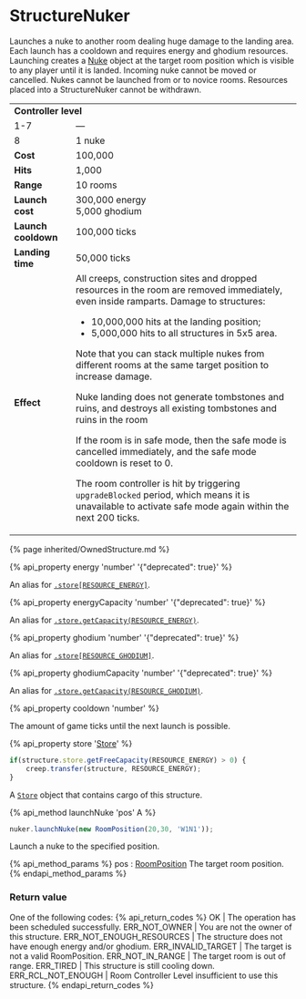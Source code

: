 # StructureNuker

<img src="img/nuke.png" alt="" align="right" />

Launches a nuke to another room dealing huge damage to the landing area. Each launch has a 
cooldown and requires energy and ghodium resources. Launching creates a 
[Nuke](#Nuke) object at the target room position which is visible to any player until it is landed. 
Incoming nuke cannot be moved or cancelled. Nukes cannot be launched from or to novice rooms. Resources placed into a StructureNuker cannot be withdrawn.

<table class="table gameplay-info">
    <tbody>
    <tr>
        <td colspan="2"><strong>Controller level</strong></td>
    </tr>
    <tr>
        <td>1-7</td>
        <td>—</td>
    </tr>
    <tr>
        <td>8</td>
        <td>1 nuke</td>
    </tr>
    <tr>
        <td><strong>Cost</strong></td>
        <td>100,000</td>
    </tr>
    <tr>
        <td><strong>Hits</strong></td>
        <td>1,000</td>
    </tr>
    <tr>
        <td><strong>Range</strong></td>
        <td>10 rooms</td>
    </tr>
    <tr>
        <td><strong>Launch cost</strong></td>
        <td>300,000 energy<br /> 5,000 ghodium</td>
    </tr>
    <tr>
        <td><strong>Launch cooldown</strong></td>
        <td>100,000 ticks</td>
    </tr>
    <tr>
        <td><strong>Landing time</strong></td>
        <td>50,000 ticks</td>
    </tr>
    <tr>
        <td><strong>Effect</strong></td>
        <td>All creeps, construction sites and dropped resources in the room are removed immediately, even inside ramparts. Damage to structures:
            <ul>
                <li>10,000,000 hits at the landing position;</li>
                <li>5,000,000 hits to all structures in 5x5 area.</li>
            </ul>
            <p>Note that you can stack multiple nukes from different rooms at the same target position to increase damage.</p>
            <p>Nuke landing does not generate tombstones and ruins, and destroys all existing tombstones and ruins in the room</p>
            <p>If the room is in safe mode, then the safe mode is cancelled immediately, and the safe mode cooldown is reset to 0.</p>
            <p>The room controller is hit by triggering <code>upgradeBlocked</code> period, which means it is unavailable to activate safe mode again within the next 200 ticks.</p>
        </td>
    </tr>
    </tbody>
</table>

{% page inherited/OwnedStructure.md %}


{% api_property energy 'number' '{"deprecated": true}' %}
                                                                
An alias for [`.store[RESOURCE_ENERGY]`](#StructureExtension.store).



{% api_property energyCapacity 'number' '{"deprecated": true}' %}
                                                                                                                
An alias for [`.store.getCapacity(RESOURCE_ENERGY)`](#Store.getCapacity).



{% api_property ghodium 'number' '{"deprecated": true}' %}
                                                                 
An alias for [`.store[RESOURCE_GHODIUM]`](#StructureExtension.store).



{% api_property ghodiumCapacity 'number' '{"deprecated": true}' %}
                                                                                                                 
An alias for [`.store.getCapacity(RESOURCE_GHODIUM)`](#Store.getCapacity).



{% api_property cooldown 'number' %}



The amount of game ticks until the next launch is possible.


{% api_property store '<a href="#Store">Store</a>' %}

```javascript
if(structure.store.getFreeCapacity(RESOURCE_ENERGY) > 0) {
    creep.transfer(structure, RESOURCE_ENERGY);
}
```


A [`Store`](#Store) object that contains cargo of this structure.



{% api_method launchNuke 'pos' A %}

```javascript
nuker.launchNuke(new RoomPosition(20,30, 'W1N1'));
```

Launch a nuke to the specified position.

{% api_method_params %}
pos : <a href="#RoomPosition">RoomPosition</a>
The target room position.
{% endapi_method_params %}


### Return value

One of the following codes:
{% api_return_codes %}
OK | The operation has been scheduled successfully.
ERR_NOT_OWNER | You are not the owner of this structure.
ERR_NOT_ENOUGH_RESOURCES | The structure does not have enough energy and/or ghodium.
ERR_INVALID_TARGET | The target is not a valid RoomPosition.
ERR_NOT_IN_RANGE | The target room is out of range.
ERR_TIRED | This structure is still cooling down.
ERR_RCL_NOT_ENOUGH | Room Controller Level insufficient to use this structure.
{% endapi_return_codes %}


